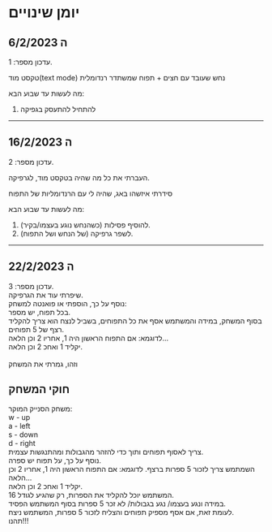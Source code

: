# יומן שינויים

## ה 6/2/2023 

עדכון מספר: 1.

טקסט מוד(text mode)
נחש שעובד עם חצים + תפוח שמשתדר רנדומלית

מה לעשות עד שבוע הבא:
1. להתחיל להתעסק בגפיקה
<hr>

## ה 16/2/2023 

עדכון מספר: 2.

העברתי את כל מה שהיה בטקסט מוד, לגרפיקה.

סידרתי איזשהו באג, שהיה לי עם הרנדומליות של התפוח

מה לעשות עד שבוע הבא:
1. להוסיף פסילות (כשהנחש נוגע בעצמו/בקיר). 
2. לשפר גרפיקה (של הנחש ושל התפוח).

<hr>

## ה 22/2/2023 
עדכון מספר: 3.
<br>
שיפרתי עוד את הגרפיקה.
<br>
נוסף על כך, הוספתי או פואנטה למשחק:
<br>
בכל תפוח, יש מספר.
<br>
בסוף המשחק, במידה והמשתמש אסף את כל התפוחים, בשביל לנצח הוא צריך להקליד רצף של 5 תפוחים.
<br>
לדוגמא: אם התפוח הראשון היה 1, אחריו 2 וכן הלאה...
<br>
יקליד 1 ואחכ 2 וכן הלאה.
<br>
<br>
וזהו, גמרתי את המשחק


## חוקי המשחק 
משחק הסנייק המוקר:
<br>
w - up
<br>
a - left
<br>
s - down
<br>
d - right
<br>
צריך לאסוף תפוחים ותוך כדי להזהר מהגבולות ומהתנגשות עצמית.
<br>
נוסף על כך, על תפוח יש ספרה.
<br>
השמתמש צריך לזכור 5 ספרות ברצף.
לדוגמא: אם התפוח הראשון היה 1, אחריו 2 וכן הלאה...
<br>
יקליד 1 ואחכ 2 וכן הלאה.
<br>
המשתמש יוכל להקליד את הספרות, רק שהגיע לגודל 16. 
<br>
במידה ונגע בעצמו/ נגע בגבולות/ לא זכר 5 ספרות בסוף המשתמש הפסיד.
<br>
לעומת זאת, אם אסף מספיק תפוחים והצליח לזכור 5 ספרות, המשתמש ניצח.
<br>
תהנו!!!
